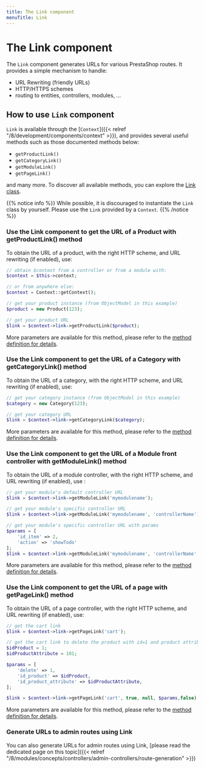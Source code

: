 ```yaml
---
title: The Link component
menuTitle: Link
---
```


# The Link component

The `Link` component generates URLs for various PrestaShop routes. It provides a simple mechanism to handle: 

- URL Rewriting (friendly URLs)
- HTTP/HTTPS schemes
- routing to entities, controllers, modules, ...

## How to use `Link` component

`Link` is available through the [`Context`]({{< relref "/8/development/components/context" >}}), and provides several useful methods such as those documented methods below:

- `getProductLink()`
- `getCategoryLink()`
- `getModuleLink()`
- `getPageLink()`

and many more. To discover all available methods, you can explore the [Link class](https://github.com/PrestaShop/PrestaShop/blob/8.1.x/classes/Link.php).

{{% notice info %}}
While possible, it is discouraged to instantiate the `Link` class by yourself. Please use the `Link` provided by a `Context`.
{{% /notice %}}

### Use the Link component to get the URL of a Product with getProductLink() method

To obtain the URL of a product, with the right HTTP scheme, and URL rewriting (if enabled), use:

```php
// obtain $context from a controller or from a module with: 
$context = $this->context;

// or from anywhere else:
$context = Context::getContext();

// get your product instance (from ObjectModel in this example)
$product = new Product(123);

// get your product URL
$link = $context->link->getProductLink($product);
```

More parameters are available for this method, please refer to the [method definition for details](https://github.com/PrestaShop/PrestaShop/blob/8.1.x/classes/Link.php#L122-L141).

### Use the Link component to get the URL of a Category with getCategoryLink() method

To obtain the URL of a category, with the right HTTP scheme, and URL rewriting (if enabled), use:

```php
// get your category instance (from ObjectModel in this example)
$category = new Category(123);

// get your category URL
$link = $context->link->getCategoryLink($category);
```

More parameters are available for this method, please refer to the [method definition for details](https://github.com/PrestaShop/PrestaShop/blob/8.1.x/classes/Link.php#L411-L422).

### Use the Link component to get the URL of a Module front controller with getModuleLink() method

To obtain the URL of a module controller, with the right HTTP scheme, and URL rewriting (if enabled), use :

```php
// get your module's default controller URL
$link = $context->link->getModuleLink('mymodulename');

// get your module's specific controller URL
$link = $context->link->getModuleLink('mymodulename', 'controllerName');

// get your module's specific controller URL with params
$params = [
    'id_item' => 2,
    'action' => 'showTodo'
];
$link = $context->link->getModuleLink('mymodulename', 'controllerName', $params);
```

More parameters are available for this method, please refer to the [method definition for details](https://github.com/PrestaShop/PrestaShop/blob/8.1.x/classes/Link.php#L670-L684).

### Use the Link component to get the URL of a page with getPageLink() method

To obtain the URL of a page controller, with the right HTTP scheme, and URL rewriting (if enabled), use:

```php
// get the cart link
$link = $context->link->getPageLink('cart');

// get the cart link to delete the product with id=1 and product attribute=101;
$idProduct = 1;
$idProductAttribute = 101;

$params = [
    'delete' => 1,
    'id_product' => $idProduct,
    'id_product_attribute' => $idProductAttribute,
];

$link = $context->link->getPageLink('cart', true, null, $params,false);
```

More parameters are available for this method, please refer to the [method definition for details](https://github.com/PrestaShop/PrestaShop/blob/8.1.x/classes/Link.php#L1109-L1121).

### Generate URLs to admin routes using Link

You can also generate URLs for admin routes using Link, [please read the dedicated page on this topic]({{< relref "/8/modules/concepts/controllers/admin-controllers/route-generation" >}})